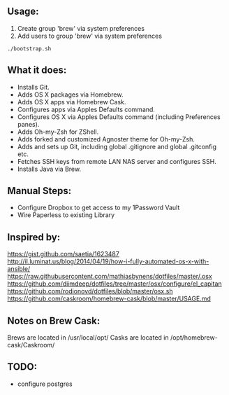 Usage:
------

1) Create group 'brew' via system preferences
2) Add users to group 'brew' via system preferences

```
./bootstrap.sh
```

What it does:
-------------

- Installs Git.
- Adds OS X packages via Homebrew.
- Adds OS X apps via Homebrew Cask.
- Configures apps via Apples Defaults command.
- Configures OS X via Apples Defaults command (including Preferences panes).
- Adds Oh-my-Zsh for ZShell.
- Adds forked and customized Agnoster theme for Oh-my-Zsh.
- Adds and sets up Git, including global .gitignore and global .gitconfig etc.
- Fetches SSH keys from remote LAN NAS server and configures SSH.
- Installs Java via Brew.

Manual Steps:
-------------
- Configure Dropbox to get access to my 1Password Vault
- Wire Paperless to existing Library

Inspired by:
------------

https://gist.github.com/saetia/1623487
http://il.luminat.us/blog/2014/04/19/how-i-fully-automated-os-x-with-ansible/
https://raw.githubusercontent.com/mathiasbynens/dotfiles/master/.osx
https://github.com/diimdeep/dotfiles/tree/master/osx/configure/el_capitan
https://github.com/rodionovd/dotfiles/blob/master/osx.sh
https://github.com/caskroom/homebrew-cask/blob/master/USAGE.md

Notes on Brew Cask:
-------------------

Brews are located in /usr/local/opt/
Casks are located in /opt/homebrew-cask/Caskroom/

TODO:
-----

- configure postgres
